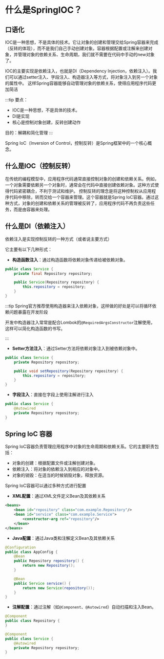 # 什么是SpringIOC？

## 口语化

IOC是一种思想，不是具体的技术。它让对象的创建和管理交给Spring容器来完成（反转的体现），而不是我们自己手动创建对象。容器根据配置或注解来创建对象，并管理对象的依赖关系、生命周期，我们就不需要在代码中手动的new对象了。

IOC的主要实现是依赖注入，也就是DI（Dependency Injection，依赖注入）。我们可以通过setter注入、字段注入、构造器注入等方式，将对象注入到另一个对象的属性中。 这样Spring容器能够自动管理对象的依赖关系，使得应用程序代码更加简洁

:::tip
要点：

- IOC是一种思想，不是具体的技术。
- DI是实现
- 核心是控制对象创建，反转创建动作

目的：解耦和简化管理
:::

Spring IoC（Inversion of Control，控制反转）是Spring框架中的一个核心概念。

## 什么是IOC（控制反转）

在传统的编程模型中，应用程序代码通常直接控制对象的创建和依赖关系。例如，一个对象需要依赖另一个对象时，通常会在代码中直接创建依赖对象。这种方式使得代码紧密耦合，不利于测试和维护。
控制反转的理念是将这种控制权从应用程序代码中移除，转而交给一个容器来管理。这个容器就是Spring IoC容器。通过这种方式，对象的创建和依赖关系的管理被反转了，应用程序代码不再负责这些任务，而是由容器来处理。

## 什么是DI（依赖注入）

依赖注入是实现控制反转的一种方式（或者说主要方式）

它主要有以下几种形式：

- **构造函数注入**：通过构造函数将依赖对象传递给被依赖对象。

```java
public class Service {
    private final Repository repository;

    public Service(Repository repository) {
        this.repository = repository;
    }
}
```

:::tip
Spring官方推荐使用构造器来注入依赖对象，这样做的好处是可以将循环依赖问题暴露在开发阶段

开发中构造器注入常常是配合Lombok的`@RequiredArgsConstructor`注解使用，这样可以简化构造函数的书写。

:::

- **Setter方法注入**：通过Setter方法将依赖对象注入到被依赖对象中。

```java
public class Service {
    private Repository repository;

    public void setRepository(Repository repository) {
        this.repository = repository;
    }
}
```

- **字段注入**：直接在字段上使用注解进行注入

```java
public class Service {
    @Autowired
    private Repository repository;
}
```

## Spring IoC 容器

Spring IoC容器负责管理应用程序中对象的生命周期和依赖关系。它的主要职责包括：

- 对象的创建：根据配置文件或注解创建对象。
- 依赖注入：将对象的依赖注入到相应的对象中。
- 对象的销毁：在适当的时候销毁对象，释放资源。

Spring IoC容器可以通过多种方式进行配置

- **XML配置**：通过XML文件定义Bean及其依赖关系

```xml
<beans>
    <bean id="repository" class="com.example.Repository"/>
    <bean id="service" class="com.example.Service">
        <constructor-arg ref="repository"/>
    </bean>
</beans>
```

- **Java配置**：通过Java类和注解定义Bean及其依赖关系

```java
@Configuration
public class AppConfig {
    @Bean
    public Repository repository() {
        return new Repository();
    }

    @Bean
    public Service service() {
        return new Service(repository());
    }
}
```

- **注解配置**：通过注解（如`@Component`、`@Autowired`）自动扫描和注入Bean。

```java
@Component
public class Repository {
}

@Component
public class Service {
    @Autowired
    private Repository repository;
}
```